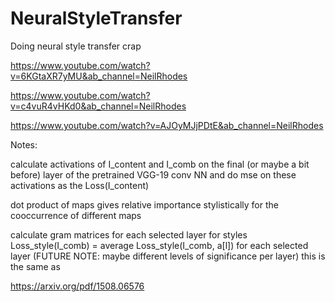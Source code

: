 # NeuralStyleTransfer
Doing neural style transfer crap


https://www.youtube.com/watch?v=6KGtaXR7yMU&ab_channel=NeilRhodes

https://www.youtube.com/watch?v=c4vuR4vHKd0&ab_channel=NeilRhodes

https://www.youtube.com/watch?v=AJOyMJjPDtE&ab_channel=NeilRhodes

Notes:

calculate activations of I_content and I_comb on the final (or maybe a bit before) layer of the pretrained VGG-19 conv NN and do mse on these activations as the Loss(I_content)

dot product of maps gives relative importance stylistically for the cooccurrence of different maps

calculate gram matrices for each selected layer for styles
Loss_style(I_comb) = average Loss_style(I_comb, a[l]) for each selected layer (FUTURE NOTE: maybe different levels of significance per layer)
this is the same as 


https://arxiv.org/pdf/1508.06576
